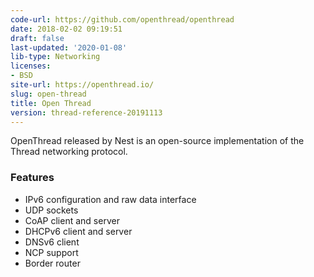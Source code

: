 ```yaml
---
code-url: https://github.com/openthread/openthread
date: 2018-02-02 09:19:51
draft: false
last-updated: '2020-01-08'
lib-type: Networking
licenses:
- BSD
site-url: https://openthread.io/
slug: open-thread
title: Open Thread
version: thread-reference-20191113
---
```

OpenThread released by Nest is an open-source implementation of the Thread networking protocol.

<!--more-->

### Features
- IPv6 configuration and raw data interface
- UDP sockets
- CoAP client and server
- DHCPv6 client and server
- DNSv6 client
- NCP support
- Border router
